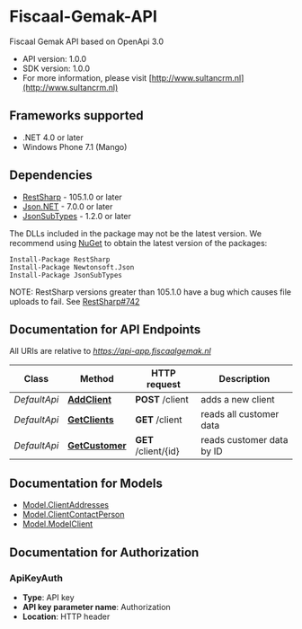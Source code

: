 # Fiscaal-Gemak-API

Fiscaal Gemak API based on OpenApi 3.0

- API version: 1.0.0
- SDK version: 1.0.0
- For more information, please visit [http://www.sultancrm.nl](http://www.sultancrm.nl)

<a name="frameworks-supported"></a>
## Frameworks supported
- .NET 4.0 or later
- Windows Phone 7.1 (Mango)

<a name="dependencies"></a>
## Dependencies
- [RestSharp](https://www.nuget.org/packages/RestSharp) - 105.1.0 or later
- [Json.NET](https://www.nuget.org/packages/Newtonsoft.Json/) - 7.0.0 or later
- [JsonSubTypes](https://www.nuget.org/packages/JsonSubTypes/) - 1.2.0 or later

The DLLs included in the package may not be the latest version. We recommend using [NuGet](https://docs.nuget.org/consume/installing-nuget) to obtain the latest version of the packages:
```
Install-Package RestSharp
Install-Package Newtonsoft.Json
Install-Package JsonSubTypes
```
NOTE: RestSharp versions greater than 105.1.0 have a bug which causes file uploads to fail. See [RestSharp#742](https://github.com/restsharp/RestSharp/issues/742)

<a name="documentation-for-api-endpoints"></a>
## Documentation for API Endpoints

All URIs are relative to *https://api-app.fiscaalgemak.nl*

Class | Method | HTTP request | Description
------------ | ------------- | ------------- | -------------
*DefaultApi* | [**AddClient**](docs/DefaultApi.md#addclient) | **POST** /client | adds a new client
*DefaultApi* | [**GetClients**](docs/DefaultApi.md#getclients) | **GET** /client | reads all customer data
*DefaultApi* | [**GetCustomer**](docs/DefaultApi.md#getcustomer) | **GET** /client/{id} | reads customer data by ID

<a name="documentation-for-models"></a>
## Documentation for Models

 - [Model.ClientAddresses](docs/ClientAddresses.md)
 - [Model.ClientContactPerson](docs/ClientContactPerson.md)
 - [Model.ModelClient](docs/ModelClient.md)

<a name="documentation-for-authorization"></a>
## Documentation for Authorization

<a name="ApiKeyAuth"></a>
### ApiKeyAuth

- **Type**: API key
- **API key parameter name**: Authorization
- **Location**: HTTP header
